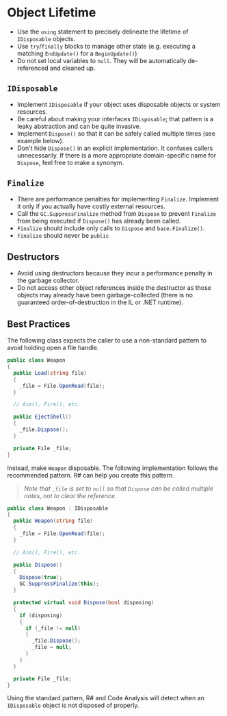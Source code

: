 # Object Lifetime

* Use the `using` statement to precisely delineate the lifetime of `IDisposable` objects.
* Use `try`/`finally` blocks to manage other state (e.g. executing a matching `EndUpdate()` for a `BeginUpdate()`)
* Do not set local variables to `null`. They will be automatically de-referenced and cleaned up.

## `IDisposable`

* Implement `IDisposable` if your object uses disposable objects or system resources.
* Be careful about making your interfaces `IDisposable`; that pattern is a leaky abstraction and can be quite invasive.
* Implement `Dispose()` so that it can be safely called multiple times (see example below).
* Don't hide `Dispose()` in an explicit implementation. It confuses callers unnecessarily. If there is a more appropriate domain-specific name for `Dispose`, feel free to make a synonym.

## `Finalize`

* There are performance penalties for implementing `Finalize`. Implement it only if you actually have costly external resources.
* Call the `GC.SuppressFinalize` method from `Dispose` to prevent `Finalize` from being executed if `Dispose()` has already been called.
* `Finalize` should include only calls to `Dispose` and `base.Finalize()`.
* `Finalize` should never be `public`

## Destructors

* Avoid using destructors because they incur a performance penalty in the garbage collector.
* Do not access other object references inside the destructor as those objects may already have been garbage-collected (there is no guaranteed order-of-destruction in the IL or .NET runtime).

## Best Practices

The following class expects the caller to use a non-standard pattern to avoid holding open a file handle.

```csharp
public class Weapon
{
  public Load(string file)
  {
    _file = File.OpenRead(file);
  }

  // Aim(), Fire(), etc.

  public EjectShell()
  {
    _file.Dispose();
  }

  private File _file;
}
```
Instead, make `Weapon` disposable. The following implementation follows the recommended pattern. R# can help you create this pattern.

> _Note that `_file` is set to `null` so that `Dispose` can be called multiple notes, not to clear the reference._

```csharp
public class Weapon : IDisposable
{
  public Weapon(string file)
  {
    _file = File.OpenRead(file);
  }

  // Aim(), Fire(), etc.

  public Dispose()
  {
    Dispose(true);
    GC.SuppressFinalize(this);
  }

  protected virtual void Dispose(bool disposing)
  {
    if (disposing)
    {
      if (_file != null)
      {
        _file.Dispose();
        _file = null;
      }
    }
  }

  private File _file;
}
```

Using the standard pattern, R# and Code Analysis will detect when an `IDisposable` object is not disposed of properly.